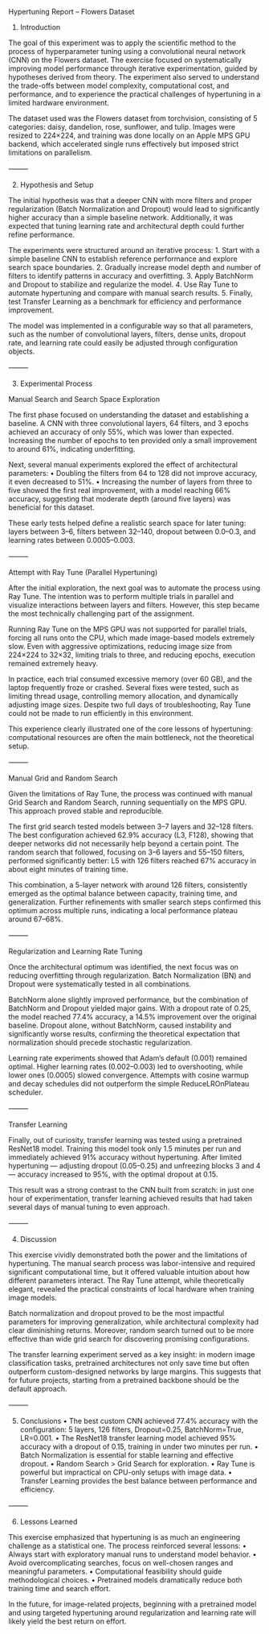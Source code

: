 Hypertuning Report – Flowers Dataset

1. Introduction

The goal of this experiment was to apply the scientific method to the process of hyperparameter tuning using a convolutional neural network (CNN) on the Flowers dataset. The exercise focused on systematically improving model performance through iterative experimentation, guided by hypotheses derived from theory. The experiment also served to understand the trade-offs between model complexity, computational cost, and performance, and to experience the practical challenges of hypertuning in a limited hardware environment.

The dataset used was the Flowers dataset from torchvision, consisting of 5 categories: daisy, dandelion, rose, sunflower, and tulip. Images were resized to 224×224, and training was done locally on an Apple MPS GPU backend, which accelerated single runs effectively but imposed strict limitations on parallelism.

⸻

2. Hypothesis and Setup

The initial hypothesis was that a deeper CNN with more filters and proper regularization (Batch Normalization and Dropout) would lead to significantly higher accuracy than a simple baseline network. Additionally, it was expected that tuning learning rate and architectural depth could further refine performance.

The experiments were structured around an iterative process:
	1.	Start with a simple baseline CNN to establish reference performance and explore search space boundaries.
	2.	Gradually increase model depth and number of filters to identify patterns in accuracy and overfitting.
	3.	Apply BatchNorm and Dropout to stabilize and regularize the model.
	4.	Use Ray Tune to automate hypertuning and compare with manual search results.
	5.	Finally, test Transfer Learning as a benchmark for efficiency and performance improvement.

The model was implemented in a configurable way so that all parameters, such as the number of convolutional layers, filters, dense units, dropout rate, and learning rate could easily be adjusted through configuration objects.

⸻

3. Experimental Process

Manual Search and Search Space Exploration

The first phase focused on understanding the dataset and establishing a baseline.
A CNN with three convolutional layers, 64 filters, and 3 epochs achieved an accuracy of only 55%, which was lower than expected. Increasing the number of epochs to ten provided only a small improvement to around 61%, indicating underfitting.

Next, several manual experiments explored the effect of architectural parameters:
	•	Doubling the filters from 64 to 128 did not improve accuracy, it even decreased to 51%.
	•	Increasing the number of layers from three to five showed the first real improvement, with a model reaching 66% accuracy, suggesting that moderate depth (around five layers) was beneficial for this dataset.

These early tests helped define a realistic search space for later tuning:
layers between 3–6, filters between 32–140, dropout between 0.0–0.3, and learning rates between 0.0005–0.003.

⸻

Attempt with Ray Tune (Parallel Hypertuning)

After the initial exploration, the next goal was to automate the process using Ray Tune. The intention was to perform multiple trials in parallel and visualize interactions between layers and filters. However, this step became the most technically challenging part of the assignment.

Running Ray Tune on the MPS GPU was not supported for parallel trials, forcing all runs onto the CPU, which made image-based models extremely slow. Even with aggressive optimizations, reducing image size from 224×224 to 32×32, limiting trials to three, and reducing epochs, execution remained extremely heavy.

In practice, each trial consumed excessive memory (over 60 GB), and the laptop frequently froze or crashed. Several fixes were tested, such as limiting thread usage, controlling memory allocation, and dynamically adjusting image sizes. Despite two full days of troubleshooting, Ray Tune could not be made to run efficiently in this environment.

This experience clearly illustrated one of the core lessons of hypertuning: computational resources are often the main bottleneck, not the theoretical setup.

⸻

Manual Grid and Random Search

Given the limitations of Ray Tune, the process was continued with manual Grid Search and Random Search, running sequentially on the MPS GPU. This approach proved stable and reproducible.

The first grid search tested models between 3–7 layers and 32–128 filters. The best configuration achieved 62.9% accuracy (L3, F128), showing that deeper networks did not necessarily help beyond a certain point.
The random search that followed, focusing on 3–6 layers and 55–150 filters, performed significantly better: L5 with 126 filters reached 67% accuracy in about eight minutes of training time.

This combination, a 5-layer network with around 126 filters, consistently emerged as the optimal balance between capacity, training time, and generalization. Further refinements with smaller search steps confirmed this optimum across multiple runs, indicating a local performance plateau around 67–68%.

⸻

Regularization and Learning Rate Tuning

Once the architectural optimum was identified, the next focus was on reducing overfitting through regularization. Batch Normalization (BN) and Dropout were systematically tested in all combinations.

BatchNorm alone slightly improved performance, but the combination of BatchNorm and Dropout yielded major gains. With a dropout rate of 0.25, the model reached 77.4% accuracy, a 14.5% improvement over the original baseline. Dropout alone, without BatchNorm, caused instability and significantly worse results, confirming the theoretical expectation that normalization should precede stochastic regularization.

Learning rate experiments showed that Adam’s default (0.001) remained optimal. Higher learning rates (0.002–0.003) led to overshooting, while lower ones (0.0005) slowed convergence. Attempts with cosine warmup and decay schedules did not outperform the simple ReduceLROnPlateau scheduler.

⸻

Transfer Learning

Finally, out of curiosity, transfer learning was tested using a pretrained ResNet18 model. Training this model took only 1.5 minutes per run and immediately achieved 91% accuracy without hypertuning.
After limited hypertuning — adjusting dropout (0.05–0.25) and unfreezing blocks 3 and 4 — accuracy increased to 95%, with the optimal dropout at 0.15.

This result was a strong contrast to the CNN built from scratch:
in just one hour of experimentation, transfer learning achieved results that had taken several days of manual tuning to even approach.

⸻

4. Discussion

This exercise vividly demonstrated both the power and the limitations of hypertuning. The manual search process was labor-intensive and required significant computational time, but it offered valuable intuition about how different parameters interact. The Ray Tune attempt, while theoretically elegant, revealed the practical constraints of local hardware when training image models.

Batch normalization and dropout proved to be the most impactful parameters for improving generalization, while architectural complexity had clear diminishing returns. Moreover, random search turned out to be more effective than wide grid search for discovering promising configurations.

The transfer learning experiment served as a key insight: in modern image classification tasks, pretrained architectures not only save time but often outperform custom-designed networks by large margins. This suggests that for future projects, starting from a pretrained backbone should be the default approach.

⸻

5. Conclusions
	•	The best custom CNN achieved 77.4% accuracy with the configuration:
5 layers, 126 filters, Dropout=0.25, BatchNorm=True, LR=0.001.
	•	The ResNet18 transfer learning model achieved 95% accuracy with a dropout of 0.15, training in under two minutes per run.
	•	Batch Normalization is essential for stable learning and effective dropout.
	•	Random Search > Grid Search for exploration.
	•	Ray Tune is powerful but impractical on CPU-only setups with image data.
	•	Transfer Learning provides the best balance between performance and efficiency.

⸻

6. Lessons Learned

This exercise emphasized that hypertuning is as much an engineering challenge as a statistical one. The process reinforced several lessons:
	•	Always start with exploratory manual runs to understand model behavior.
	•	Avoid overcomplicating searches, focus on well-chosen ranges and meaningful parameters.
	•	Computational feasibility should guide methodological choices.
	•	Pretrained models dramatically reduce both training time and search effort.

In the future, for image-related projects, beginning with a pretrained model and using targeted hypertuning around regularization and learning rate will likely yield the best return on effort.
